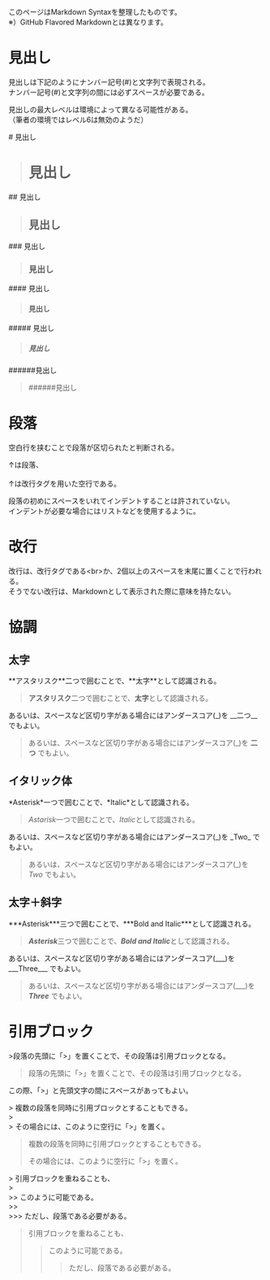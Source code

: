 <link href="ywlib-x.github.io/markdown.css" rel="stylesheet" />

このページはMarkdown Syntaxを整理したものです。  
※）GitHub Flavored Markdownとは異なります。

# 見出し
見出しは下記のようにナンバー記号(\#)と文字列で表現される。  
ナンバー記号(\#)と文字列の間には必ずスペースが必要である。

見出しの最大レベルは環境によって異なる可能性がある。  
（筆者の環境ではレベル6は無効のようだ）

\# 見出し
> # 見出し

\#\# 見出し
> ## 見出し

\#\#\# 見出し
> ### 見出し

\#\#\#\# 見出し
> #### 見出し

\#\#\#\#\# 見出し
> ##### 見出し

\#\#\#\#\#\#見出し
> ######見出し


# 段落
空白行を挟むことで段落が区切られたと判断される。

↑は段落、  
<br>
↑は改行タグを用いた空行である。

段落の初めにスペースをいれてインデントすることは許されていない。  
インデントが必要な場合にはリストなどを使用するように。

# 改行
改行は、改行タグである\<br>か、2個以上のスペースを末尾に置くことで行われる。  
そうでない改行は、Markdownとして表示された際に意味を持たない。

# 協調
## 太字
\*\*アスタリスク\*\*二つで囲むことで、\*\*太字\*\*として認識される。  
> **アスタリスク**二つで囲むことで、**太字**として認識される。

あるいは、スペースなど区切り字がある場合にはアンダースコア(\_)を \_\_二つ\_\_ でもよい。  
> あるいは、スペースなど区切り字がある場合にはアンダースコア(\_)を __二つ__ でもよい。

## イタリック体
\*Asterisk\*一つで囲むことで、\*Italic\*として認識される。  
> *Astarisk*一つで囲むことで、*Italic*として認識される。

あるいは、スペースなど区切り字がある場合にはアンダースコア(\_)を \_Two\_ でもよい。  
> あるいは、スペースなど区切り字がある場合にはアンダースコア(\_)を _Two_ でもよい。

## 太字＋斜字
\*\*\*Asterisk\*\*\*三つで囲むことで、\*\*\*Bold and Italic\*\*\*として認識される。  
> ***Asterisk***三つで囲むことで、***Bold and Italic***として認識される。

あるいは、スペースなど区切り字がある場合にはアンダースコア(\_\_\_)を \_\_\_Three\_\_\_ でもよい。  
> あるいは、スペースなど区切り字がある場合にはアンダースコア(\___)を ___Three___ でもよい。

# 引用ブロック
\>段落の先頭に「\>」を置くことで、その段落は引用ブロックとなる。

>段落の先頭に「\>」を置くことで、その段落は引用ブロックとなる。

この際、「\>」と先頭文字の間にスペースがあってもよい。

\> 複数の段落を同時に引用ブロックとすることもできる。  
\>  
\> その場合には、このように空行に「\>」を置く。

> 複数の段落を同時に引用ブロックとすることもできる。
>
> その場合には、このように空行に「\>」を置く。

\> 引用ブロックを重ねることも、  
\>   
\>> このように可能である。  
\>>   
\>>> ただし、段落である必要がある。

> 引用ブロックを重ねることも、
> 
>> このように可能である。
>> 
>>> ただし、段落である必要がある。
